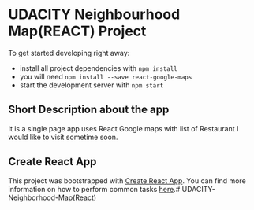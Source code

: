 # UDACITY Neighbourhood Map(REACT) Project

To get started developing right away:

* install all project dependencies with `npm install`
* you will need `npm install --save react-google-maps`
* start the development server with `npm start`

## Short Description about the app

It is a single page app uses React Google maps with list of Restaurant I would like to visit sometime soon. 

## Create React App

This project was bootstrapped with [Create React App](https://github.com/facebookincubator/create-react-app). You can find more information on how to perform common tasks [here](https://github.com/facebookincubator/create-react-app/blob/master/packages/react-scripts/template/README.md).# UDACITY-Neighborhood-Map(React)
